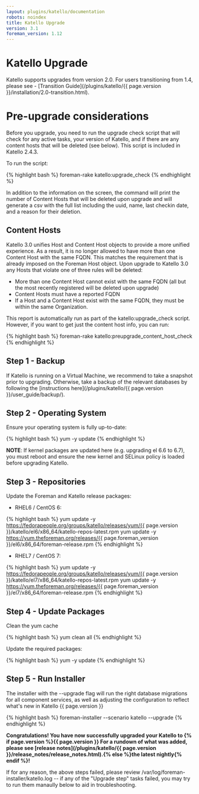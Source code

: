 ```yaml
---
layout: plugins/katello/documentation
robots: noindex
title: Katello Upgrade
version: 3.1
foreman_version: 1.12
---
```


# Katello Upgrade

Katello supports upgrades from version 2.0.  For users transitioning from 1.4, please see - [Transition Guide](/plugins/katello/{{ page.version }}/installation/2.0-transition.html).


# Pre-upgrade considerations

Before you upgrade, you need to run the upgrade check script that will check for any active tasks, your version of Katello, and if there are any content hosts that will be deleted (see below). This script is included in Katello 2.4.3.

To run the script:

{% highlight bash %}
foreman-rake katello:upgrade_check
{% endhighlight %}

In addition to the information on the screen, the command will print the number of Content Hosts that will be deleted upon upgrade and will generate a csv with the full list including the uuid, name, last checkin date, and a reason for their deletion.

## Content Hosts

Katello 3.0 unifies Host and Content Host objects to provide a more unified experience.  As a result, it is no longer allowed to have more than one Content Host with the same FQDN.  This matches the requirement that is already imposed on the Foreman Host object.  Upon upgrade to Katello 3.0 any Hosts that violate one of three rules will be deleted:

* More than one Content Host cannot exist with the same FQDN (all but the most recently registered will be deleted upon upgrade)
* Content Hosts must have a reported FQDN
* If a Host and a Content Host exist with the same FQDN, they must be within the same Organization.

This report is automatically run as part of the katello:upgrade_check script.  However, if you want to get just the content host info, you can run:

{% highlight bash %}
foreman-rake katello:preupgrade_content_host_check
{% endhighlight %}

## Step 1 - Backup

If Katello is running on a Virtual Machine, we recommend to take a snapshot prior to upgrading. Otherwise, take a backup of the relevant databases by following the [instructions here](/plugins/katello/{{ page.version }}/user_guide/backup/).

## Step 2 - Operating System

Ensure your operating system is fully up-to-date:

{% highlight bash %}
yum -y update
{% endhighlight %}

**NOTE**: If kernel packages are updated here (e.g. upgrading el 6.6 to 6.7), you must reboot and ensure the new kernel and SELinux policy is loaded before upgrading Katello.

## Step 3 - Repositories

Update the Foreman and Katello release packages:

  * RHEL6 / CentOS 6:

{% highlight bash %}
  yum update -y https://fedorapeople.org/groups/katello/releases/yum/{{ page.version }}/katello/el6/x86_64/katello-repos-latest.rpm
  yum update -y https://yum.theforeman.org/releases/{{ page.foreman_version }}/el6/x86_64/foreman-release.rpm
{% endhighlight %}

  * RHEL7 / CentOS 7:

{% highlight bash %}
  yum update -y https://fedorapeople.org/groups/katello/releases/yum/{{ page.version }}/katello/el7/x86_64/katello-repos-latest.rpm
  yum update -y https://yum.theforeman.org/releases/{{ page.foreman_version }}/el7/x86_64/foreman-release.rpm
{% endhighlight %}

## Step 4 - Update Packages

Clean the yum cache

{% highlight bash %}
yum clean all
{% endhighlight %}

Update the required packages:

{% highlight bash %}
yum -y update
{% endhighlight %}

## Step 5 - Run Installer

The installer with the --upgrade flag will run the right database migrations for all component services, as well as adjusting the configuration to reflect what's new in Katello {{ page.version }}

{% highlight bash %}
foreman-installer --scenario katello --upgrade
{% endhighlight %}

**Congratulations! You have now successfully upgraded your Katello to {% if page.version %}{{ page.version }} For a rundown of what was added, please see [release notes](/plugins/katello/{{ page.version }}/release_notes/release_notes.html).{% else %}the latest nightly{% endif %}!**


If for any reason, the above steps failed, please review /var/log/foreman-installer/katello.log -- if any of the "Upgrade step" tasks failed, you may try to run them manaully below to aid in troubleshooting.

